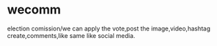 # wecomm
election comission/we can apply the vote,post the image,video,hashtag create,comments,like same like social media.
